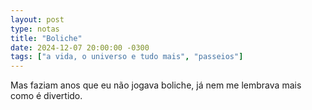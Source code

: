 ```yaml
---
layout: post
type: notas
title: "Boliche"
date: 2024-12-07 20:00:00 -0300
tags: ["a vida, o universo e tudo mais", "passeios"]
---
```

Mas faziam anos que eu não jogava boliche, já nem me lembrava mais como é divertido.  